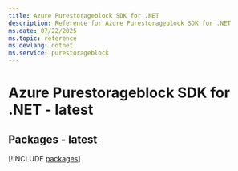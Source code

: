 ```yaml
---
title: Azure Purestorageblock SDK for .NET
description: Reference for Azure Purestorageblock SDK for .NET
ms.date: 07/22/2025
ms.topic: reference
ms.devlang: dotnet
ms.service: purestorageblock
---
```

# Azure Purestorageblock SDK for .NET - latest
## Packages - latest
[!INCLUDE [packages](purestorageblock-index.md)]